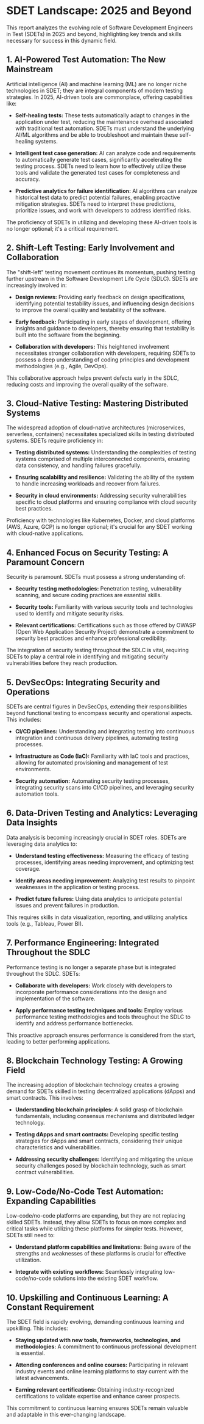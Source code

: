 # SDET Landscape: 2025 and Beyond

This report analyzes the evolving role of Software Development Engineers in Test (SDETs) in 2025 and beyond, highlighting key trends and skills necessary for success in this dynamic field.

## 1. AI-Powered Test Automation: The New Mainstream

Artificial intelligence (AI) and machine learning (ML) are no longer niche technologies in SDET; they are integral components of modern testing strategies.  In 2025, AI-driven tools are commonplace, offering capabilities like:

* **Self-healing tests:**  These tests automatically adapt to changes in the application under test, reducing the maintenance overhead associated with traditional test automation.  SDETs must understand the underlying AI/ML algorithms and be able to troubleshoot and maintain these self-healing systems.

* **Intelligent test case generation:** AI can analyze code and requirements to automatically generate test cases, significantly accelerating the testing process.  SDETs need to learn how to effectively utilize these tools and validate the generated test cases for completeness and accuracy.

* **Predictive analytics for failure identification:** AI algorithms can analyze historical test data to predict potential failures, enabling proactive mitigation strategies. SDETs need to interpret these predictions, prioritize issues, and work with developers to address identified risks.

The proficiency of SDETs in utilizing and developing these AI-driven tools is no longer optional; it's a critical requirement.

## 2. Shift-Left Testing: Early Involvement and Collaboration

The "shift-left" testing movement continues its momentum, pushing testing further upstream in the Software Development Life Cycle (SDLC).  SDETs are increasingly involved in:

* **Design reviews:** Providing early feedback on design specifications, identifying potential testability issues, and influencing design decisions to improve the overall quality and testability of the software.

* **Early feedback:** Participating in early stages of development, offering insights and guidance to developers, thereby ensuring that testability is built into the software from the beginning.

* **Collaboration with developers:**  This heightened involvement necessitates stronger collaboration with developers, requiring SDETs to possess a deep understanding of coding principles and development methodologies (e.g., Agile, DevOps).

This collaborative approach helps prevent defects early in the SDLC, reducing costs and improving the overall quality of the software.

## 3. Cloud-Native Testing: Mastering Distributed Systems

The widespread adoption of cloud-native architectures (microservices, serverless, containers) necessitates specialized skills in testing distributed systems. SDETs require proficiency in:

* **Testing distributed systems:**  Understanding the complexities of testing systems comprised of multiple interconnected components, ensuring data consistency, and handling failures gracefully.

* **Ensuring scalability and resilience:**  Validating the ability of the system to handle increasing workloads and recover from failures.

* **Security in cloud environments:** Addressing security vulnerabilities specific to cloud platforms and ensuring compliance with cloud security best practices.

Proficiency with technologies like Kubernetes, Docker, and cloud platforms (AWS, Azure, GCP) is no longer optional; it's crucial for any SDET working with cloud-native applications.

## 4. Enhanced Focus on Security Testing:  A Paramount Concern

Security is paramount.  SDETs must possess a strong understanding of:

* **Security testing methodologies:**  Penetration testing, vulnerability scanning, and secure coding practices are essential skills.

* **Security tools:**  Familiarity with various security tools and technologies used to identify and mitigate security risks.

* **Relevant certifications:**  Certifications such as those offered by OWASP (Open Web Application Security Project) demonstrate a commitment to security best practices and enhance professional credibility.

The integration of security testing throughout the SDLC is vital, requiring SDETs to play a central role in identifying and mitigating security vulnerabilities before they reach production.

## 5. DevSecOps: Integrating Security and Operations

SDETs are central figures in DevSecOps, extending their responsibilities beyond functional testing to encompass security and operational aspects. This includes:

* **CI/CD pipelines:**  Understanding and integrating testing into continuous integration and continuous delivery pipelines, automating testing processes.

* **Infrastructure as Code (IaC):**  Familiarity with IaC tools and practices, allowing for automated provisioning and management of test environments.

* **Security automation:**  Automating security testing processes, integrating security scans into CI/CD pipelines, and leveraging security automation tools.


## 6. Data-Driven Testing and Analytics: Leveraging Data Insights

Data analysis is becoming increasingly crucial in SDET roles.  SDETs are leveraging data analytics to:

* **Understand testing effectiveness:** Measuring the efficacy of testing processes, identifying areas needing improvement, and optimizing test coverage.

* **Identify areas needing improvement:** Analyzing test results to pinpoint weaknesses in the application or testing process.

* **Predict future failures:** Using data analytics to anticipate potential issues and prevent failures in production.

This requires skills in data visualization, reporting, and utilizing analytics tools (e.g., Tableau, Power BI).

## 7. Performance Engineering: Integrated Throughout the SDLC

Performance testing is no longer a separate phase but is integrated throughout the SDLC. SDETs:

* **Collaborate with developers:**  Work closely with developers to incorporate performance considerations into the design and implementation of the software.

* **Apply performance testing techniques and tools:**  Employ various performance testing methodologies and tools throughout the SDLC to identify and address performance bottlenecks.

This proactive approach ensures performance is considered from the start, leading to better performing applications.

## 8. Blockchain Technology Testing: A Growing Field

The increasing adoption of blockchain technology creates a growing demand for SDETs skilled in testing decentralized applications (dApps) and smart contracts. This involves:

* **Understanding blockchain principles:**  A solid grasp of blockchain fundamentals, including consensus mechanisms and distributed ledger technology.

* **Testing dApps and smart contracts:**  Developing specific testing strategies for dApps and smart contracts, considering their unique characteristics and vulnerabilities.

* **Addressing security challenges:**  Identifying and mitigating the unique security challenges posed by blockchain technology, such as smart contract vulnerabilities.


## 9. Low-Code/No-Code Test Automation: Expanding Capabilities

Low-code/no-code platforms are expanding, but they are not replacing skilled SDETs.  Instead, they allow SDETs to focus on more complex and critical tasks while utilizing these platforms for simpler tests.  However, SDETs still need to:

* **Understand platform capabilities and limitations:**  Being aware of the strengths and weaknesses of these platforms is crucial for effective utilization.

* **Integrate with existing workflows:**  Seamlessly integrating low-code/no-code solutions into the existing SDET workflow.


## 10. Upskilling and Continuous Learning:  A Constant Requirement

The SDET field is rapidly evolving, demanding continuous learning and upskilling. This includes:

* **Staying updated with new tools, frameworks, technologies, and methodologies:**  A commitment to continuous professional development is essential.

* **Attending conferences and online courses:**  Participating in relevant industry events and online learning platforms to stay current with the latest advancements.

* **Earning relevant certifications:** Obtaining industry-recognized certifications to validate expertise and enhance career prospects.


This commitment to continuous learning ensures SDETs remain valuable and adaptable in this ever-changing landscape.